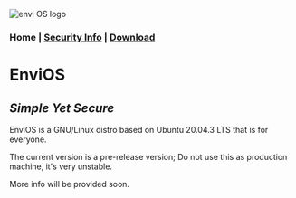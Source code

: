 ![envi OS logo](https://media.discordapp.net/attachments/877278030203088960/877561207027040346/unknown.png "EnviOS Logo")
### Home | [Security Info](https://lintine.github.io/EnviOS/SECURITY) | [Download](https://lintine.github.io/EnviOS/DOWNLOAD)
# EnviOS
## _Simple Yet Secure_
EnviOS is a GNU/Linux distro based on Ubuntu 20.04.3 LTS that is for everyone.

The current version is a pre-release version;
	Do not use this as production machine, it's very unstable.

More info will be provided soon.
